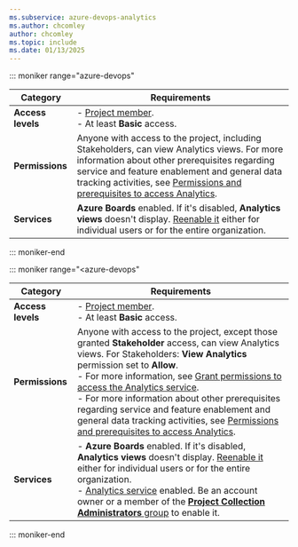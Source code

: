 ```yaml
---
ms.subservice: azure-devops-analytics
ms.author: chcomley
author: chcomley
ms.topic: include
ms.date: 01/13/2025
---
```

 

::: moniker range="azure-devops"

|Category  | Requirements |
|-------------|-------------|
| **Access levels** | - [Project member](../../organizations/security/add-users-team-project.md).<br>- At least **Basic** access. |
| **Permissions** | Anyone with access to the project, including Stakeholders, can view Analytics views. For more information about other prerequisites regarding service and feature enablement and general data tracking activities, see [Permissions and prerequisites to access Analytics](../analytics/analytics-permissions-prerequisites.md). |
|**Services**| **Azure Boards** enabled. If it's disabled, **Analytics views** doesn't display. [Reenable it](../../organizations/settings/set-services.md) either for individual users or for the entire organization.|

::: moniker-end

::: moniker range="<azure-devops"

|Category  | Requirements |
|-------------|-------------|
| **Access levels** | - [Project member](../../organizations/security/add-users-team-project.md).<br>- At least **Basic** access. |
| **Permissions** | Anyone with access to the project, except those granted **Stakeholder** access, can view Analytics views. For Stakeholders: **View Analytics** permission set to **Allow**.<br>- For more information, see [Grant permissions to access the Analytics service](../powerbi/analytics-security.md).<br>- For more information about other prerequisites regarding service and feature enablement and general data tracking activities, see [Permissions and prerequisites to access Analytics](../analytics/analytics-permissions-prerequisites.md). |
|**Services**| - **Azure Boards** enabled. If it's disabled, **Analytics views** doesn't display. [Reenable it](../../organizations/settings/set-services.md) either for individual users or for the entire organization.<br>- [Analytics service](../dashboards/analytics-extension.md) enabled. Be an account owner or a member of the [**Project Collection Administrators** group](../../organizations/security/change-organization-collection-level-permissions.md) to enable it.|

::: moniker-end
